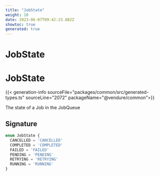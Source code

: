 ```yaml
---
title: "JobState"
weight: 10
date: 2023-06-07T09:42:23.882Z
showtoc: true
generated: true
---
```

<!-- This file was generated from the Vendure source. Do not modify. Instead, re-run the "docs:build" script -->

# JobState
<div class="symbol">


# JobState

{{< generation-info sourceFile="packages/common/src/generated-types.ts" sourceLine="2072" packageName="@vendure/common">}}

The state of a Job in the JobQueue

## Signature

```TypeScript
enum JobState {
  CANCELLED = 'CANCELLED'
  COMPLETED = 'COMPLETED'
  FAILED = 'FAILED'
  PENDING = 'PENDING'
  RETRYING = 'RETRYING'
  RUNNING = 'RUNNING'
}
```
</div>

